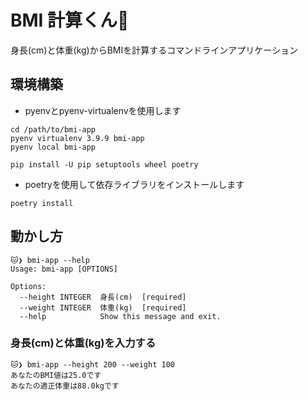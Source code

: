 # BMI 計算くん🐶

身長(cm)と体重(kg)からBMIを計算するコマンドラインアプリケーション

## 環境構築

- pyenvとpyenv-virtualenvを使用します

```shell!
cd /path/to/bmi-app
pyenv virtualenv 3.9.9 bmi-app
pyenv local bmi-app

pip install -U pip setuptools wheel poetry
```
- poetryを使用して依存ライブラリをインストールします

```shell
poetry install
```

## 動かし方
```shell
🐱❯ bmi-app --help
Usage: bmi-app [OPTIONS]

Options:
  --height INTEGER  身長(cm)  [required]
  --weight INTEGER  体重(kg)  [required]
  --help            Show this message and exit.
```

### 身長(cm)と体重(kg)を入力する

```shell
🐱❯ bmi-app --height 200 --weight 100
あなたのBMI値は25.0です
あなたの適正体重は88.0kgです
```
